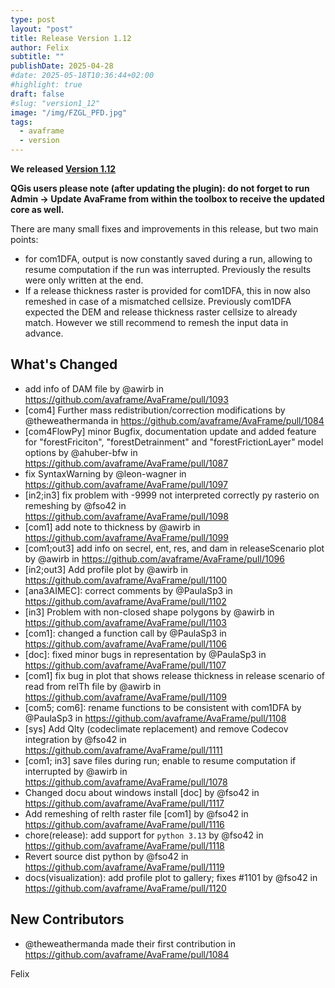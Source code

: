 ```yaml
---
type: post
layout: "post"
title: Release Version 1.12
author: Felix
subtitle: ""
publishDate: 2025-04-28
#date: 2025-05-18T10:36:44+02:00
#highlight: true
draft: false
#slug: "version1_12"
image: "/img/FZGL_PFD.jpg"
tags:
  - avaframe
  - version
---
```


**We released [Version 1.12](https://github.com/avaframe/AvaFrame/releases/tag/1.12)** 

**QGis users please note (after updating the plugin): do not forget to run Admin -> Update AvaFrame from within the 
toolbox to receive the updated core as well.** 

There are many small fixes and improvements in this release, but two main points:
- for com1DFA, output is now constantly saved during a run, allowing to resume computation if the run was interrupted. Previously the results were only written at the end.
- If a release thickness raster is provided for com1DFA, this in now also remeshed in case of a mismatched cellsize. Previously com1DFA expected the DEM and release thickness raster cellsize to already match. However we still recommend to remesh the input data in advance. 

## What's Changed
* add info of DAM file by @awirb in https://github.com/avaframe/AvaFrame/pull/1093
* [com4] Further mass redistribution/correction modifications by @theweathermanda in https://github.com/avaframe/AvaFrame/pull/1084
* [com4FlowPy] minor Bugfix, documentation update and added feature for "forestFriciton", "forestDetrainment" and "forestFrictionLayer" model options by @ahuber-bfw in https://github.com/avaframe/AvaFrame/pull/1087
* fix SyntaxWarning by @leon-wagner in https://github.com/avaframe/AvaFrame/pull/1097
* [in2;in3] fix problem with -9999 not interpreted correctly py rasterio on remeshing by @fso42 in https://github.com/avaframe/AvaFrame/pull/1098
* [com1] add note to thickness by @awirb in https://github.com/avaframe/AvaFrame/pull/1099
* [com1;out3] add info on secrel, ent, res, and dam in releaseScenario plot by @awirb in https://github.com/avaframe/AvaFrame/pull/1096
* [in2;out3] Add profile plot by @awirb in https://github.com/avaframe/AvaFrame/pull/1100
* [ana3AIMEC]: correct comments by @PaulaSp3 in https://github.com/avaframe/AvaFrame/pull/1102
* [in3] Problem with non-closed shape polygons  by @awirb in https://github.com/avaframe/AvaFrame/pull/1103
* [com1]: changed a function call by @PaulaSp3 in https://github.com/avaframe/AvaFrame/pull/1106
* [doc]: fixed minor bugs in representation by @PaulaSp3 in https://github.com/avaframe/AvaFrame/pull/1107
* [com1] fix bug in plot that shows release thickness in release scenario of read from relTh file by @awirb in https://github.com/avaframe/AvaFrame/pull/1109
* [com5; com6]: rename functions to be consistent with com1DFA by @PaulaSp3 in https://github.com/avaframe/AvaFrame/pull/1108
* [sys] Add Qlty (codeclimate replacement) and remove Codecov integration by @fso42 in https://github.com/avaframe/AvaFrame/pull/1111
* [com1; in3] save files during run;  enable to resume computation if interrupted  by @awirb in https://github.com/avaframe/AvaFrame/pull/1078
* Changed docu about windows install [doc] by @fso42 in https://github.com/avaframe/AvaFrame/pull/1117
* Add remeshing of relth raster file [com1] by @fso42 in https://github.com/avaframe/AvaFrame/pull/1116
* chore(release): add support for `python 3.13` by @fso42 in https://github.com/avaframe/AvaFrame/pull/1118
* Revert source dist python  by @fso42 in https://github.com/avaframe/AvaFrame/pull/1119
* docs(visualization): add profile plot to gallery; fixes #1101 by @fso42 in https://github.com/avaframe/AvaFrame/pull/1120

## New Contributors
* @theweathermanda made their first contribution in https://github.com/avaframe/AvaFrame/pull/1084

Felix
